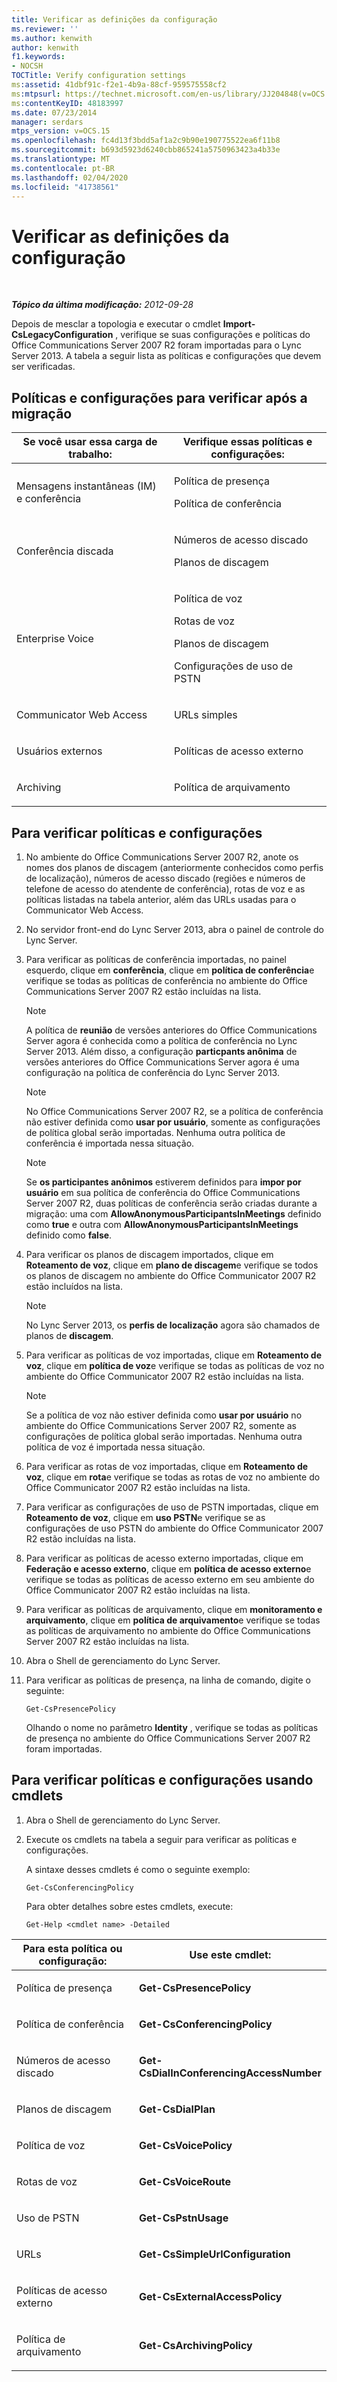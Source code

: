 ```yaml
---
title: Verificar as definições da configuração
ms.reviewer: ''
ms.author: kenwith
author: kenwith
f1.keywords:
- NOCSH
TOCTitle: Verify configuration settings
ms:assetid: 41dbf91c-f2e1-4b9a-88cf-959575558cf2
ms:mtpsurl: https://technet.microsoft.com/en-us/library/JJ204848(v=OCS.15)
ms:contentKeyID: 48183997
ms.date: 07/23/2014
manager: serdars
mtps_version: v=OCS.15
ms.openlocfilehash: fc4d13f3bdd5af1a2c9b90e190775522ea6f11b8
ms.sourcegitcommit: b693d5923d6240cbb865241a5750963423a4b33e
ms.translationtype: MT
ms.contentlocale: pt-BR
ms.lasthandoff: 02/04/2020
ms.locfileid: "41738561"
---
```

<div data-xmlns="http://www.w3.org/1999/xhtml">

<div class="topic" data-xmlns="http://www.w3.org/1999/xhtml" data-msxsl="urn:schemas-microsoft-com:xslt" data-cs="http://msdn.microsoft.com/en-us/">

<div data-asp="http://msdn2.microsoft.com/asp">

# <a name="verify-configuration-settings"></a>Verificar as definições da configuração

</div>

<div id="mainSection">

<div id="mainBody">

<span> </span>

_**Tópico da última modificação:** 2012-09-28_

Depois de mesclar a topologia e executar o cmdlet **Import-CsLegacyConfiguration** , verifique se suas configurações e políticas do Office Communications Server 2007 R2 foram importadas para o Lync Server 2013. A tabela a seguir lista as políticas e configurações que devem ser verificadas.

<div>

## <a name="policies-and-settings-to-verify-after-migration"></a>Políticas e configurações para verificar após a migração


<table>
<colgroup>
<col style="width: 50%" />
<col style="width: 50%" />
</colgroup>
<thead>
<tr class="header">
<th>Se você usar essa carga de trabalho:</th>
<th>Verifique essas políticas e configurações:</th>
</tr>
</thead>
<tbody>
<tr class="odd">
<td><p>Mensagens instantâneas (IM) e conferência</p></td>
<td><p>Política de presença</p>
<p>Política de conferência</p></td>
</tr>
<tr class="even">
<td><p>Conferência discada</p></td>
<td><p>Números de acesso discado</p>
<p>Planos de discagem</p></td>
</tr>
<tr class="odd">
<td><p>Enterprise Voice</p></td>
<td><p>Política de voz</p>
<p>Rotas de voz</p>
<p>Planos de discagem</p>
<p>Configurações de uso de PSTN</p></td>
</tr>
<tr class="even">
<td><p>Communicator Web Access</p></td>
<td><p>URLs simples </p></td>
</tr>
<tr class="odd">
<td><p>Usuários externos</p></td>
<td><p>Políticas de acesso externo</p></td>
</tr>
<tr class="even">
<td><p>Archiving</p></td>
<td><p>Política de arquivamento</p></td>
</tr>
</tbody>
</table>


</div>

<div>

## <a name="to-verify-policies-and-settings"></a>Para verificar políticas e configurações

1.  No ambiente do Office Communications Server 2007 R2, anote os nomes dos planos de discagem (anteriormente conhecidos como perfis de localização), números de acesso discado (regiões e números de telefone de acesso do atendente de conferência), rotas de voz e as políticas listadas na tabela anterior, além das URLs usadas para o Communicator Web Access.

2.  No servidor front-end do Lync Server 2013, abra o painel de controle do Lync Server.

3.  Para verificar as políticas de conferência importadas, no painel esquerdo, clique em **conferência**, clique em **política de conferência**e verifique se todas as políticas de conferência no ambiente do Office Communications Server 2007 R2 estão incluídas na lista.
    
    <div>
    

    > [!NOTE]  
    > A política de <STRONG>reunião</STRONG> de versões anteriores do Office Communications Server agora é conhecida como a política de conferência no Lync Server 2013. Além disso, a configuração <STRONG>particpants anônima</STRONG> de versões anteriores do Office Communications Server agora é uma configuração na política de conferência do Lync Server 2013.

    
    </div>
    
    <div>
    

    > [!NOTE]  
    > No Office Communications Server 2007 R2, se a política de conferência não estiver definida como <STRONG>usar por usuário</STRONG>, somente as configurações de política global serão importadas. Nenhuma outra política de conferência é importada nessa situação.

    
    </div>
    
    <div>
    

    > [!NOTE]  
    > Se <STRONG>os participantes anônimos</STRONG> estiverem definidos para <STRONG>impor por usuário</STRONG> em sua política de conferência do Office Communications Server 2007 R2, duas políticas de conferência serão criadas durante a migração: uma com <STRONG>AllowAnonymousParticipantsInMeetings</STRONG> definido como <STRONG>true</STRONG> e outra com <STRONG>AllowAnonymousParticipantsInMeetings</STRONG> definido como <STRONG>false</STRONG>.

    
    </div>

4.  Para verificar os planos de discagem importados, clique em **Roteamento de voz**, clique em **plano de discagem**e verifique se todos os planos de discagem no ambiente do Office Communicator 2007 R2 estão incluídos na lista.
    
    <div>
    

    > [!NOTE]  
    > No Lync Server 2013, os <STRONG>perfis de localização</STRONG> agora são chamados de planos de <STRONG>discagem</STRONG>.

    
    </div>

5.  Para verificar as políticas de voz importadas, clique em **Roteamento de voz**, clique em **política de voz**e verifique se todas as políticas de voz no ambiente do Office Communicator 2007 R2 estão incluídas na lista.
    
    <div>
    

    > [!NOTE]  
    > Se a política de voz não estiver definida como <STRONG>usar por usuário</STRONG> no ambiente do Office Communications Server 2007 R2, somente as configurações de política global serão importadas. Nenhuma outra política de voz é importada nessa situação.

    
    </div>

6.  Para verificar as rotas de voz importadas, clique em **Roteamento de voz**, clique em **rota**e verifique se todas as rotas de voz no ambiente do Office Communicator 2007 R2 estão incluídas na lista.

7.  Para verificar as configurações de uso de PSTN importadas, clique em **Roteamento de voz**, clique em **uso PSTN**e verifique se as configurações de uso PSTN do ambiente do Office Communicator 2007 R2 estão incluídas na lista.

8.  Para verificar as políticas de acesso externo importadas, clique em **Federação e acesso externo**, clique em **política de acesso externo**e verifique se todas as políticas de acesso externo em seu ambiente do Office Communicator 2007 R2 estão incluídas na lista.

9.  Para verificar as políticas de arquivamento, clique em **monitoramento e arquivamento**, clique em **política de arquivamento**e verifique se todas as políticas de arquivamento no ambiente do Office Communications Server 2007 R2 estão incluídas na lista.

10. Abra o Shell de gerenciamento do Lync Server.

11. Para verificar as políticas de presença, na linha de comando, digite o seguinte:
    
        Get-CsPresencePolicy
    
    Olhando o nome no parâmetro **Identity** , verifique se todas as políticas de presença no ambiente do Office Communications Server 2007 R2 foram importadas.

</div>

<div>

## <a name="to-verify-policies-and-settings-by-using-cmdlets"></a>Para verificar políticas e configurações usando cmdlets

1.  Abra o Shell de gerenciamento do Lync Server.

2.  Execute os cmdlets na tabela a seguir para verificar as políticas e configurações.
    
    A sintaxe desses cmdlets é como o seguinte exemplo:
    
        Get-CsConferencingPolicy
    
    Para obter detalhes sobre estes cmdlets, execute:
    
        Get-Help <cmdlet name> -Detailed


<table>
<colgroup>
<col style="width: 50%" />
<col style="width: 50%" />
</colgroup>
<thead>
<tr class="header">
<th>Para esta política ou configuração:</th>
<th>Use este cmdlet:</th>
</tr>
</thead>
<tbody>
<tr class="odd">
<td><p>Política de presença</p></td>
<td><p><strong>Get-CsPresencePolicy</strong></p></td>
</tr>
<tr class="even">
<td><p>Política de conferência</p></td>
<td><p><strong>Get-CsConferencingPolicy</strong></p></td>
</tr>
<tr class="odd">
<td><p>Números de acesso discado</p></td>
<td><p><strong>Get-CsDialInConferencingAccessNumber</strong></p></td>
</tr>
<tr class="even">
<td><p>Planos de discagem</p></td>
<td><p><strong>Get-CsDialPlan</strong></p></td>
</tr>
<tr class="odd">
<td><p>Política de voz</p></td>
<td><p><strong>Get-CsVoicePolicy</strong></p></td>
</tr>
<tr class="even">
<td><p>Rotas de voz</p></td>
<td><p><strong>Get-CsVoiceRoute</strong></p></td>
</tr>
<tr class="odd">
<td><p>Uso de PSTN</p></td>
<td><p><strong>Get-CsPstnUsage</strong></p></td>
</tr>
<tr class="even">
<td><p>URLs</p></td>
<td><p><strong>Get-CsSimpleUrlConfiguration</strong></p></td>
</tr>
<tr class="odd">
<td><p>Políticas de acesso externo</p></td>
<td><p><strong>Get-CsExternalAccessPolicy</strong></p></td>
</tr>
<tr class="even">
<td><p>Política de arquivamento</p></td>
<td><p><strong>Get-CsArchivingPolicy</strong></p></td>
</tr>
</tbody>
</table>


</div>

</div>

<span> </span>

</div>

</div>

</div>

